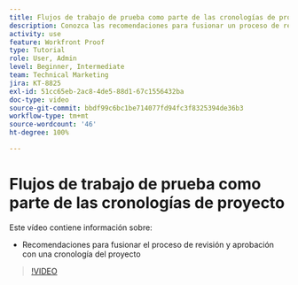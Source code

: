 ```yaml
---
title: Flujos de trabajo de prueba como parte de las cronologías de proyecto
description: Conozca las recomendaciones para fusionar un proceso de revisión y aprobación con una cronología en  [!DNL  Workfront].
activity: use
feature: Workfront Proof
type: Tutorial
role: User, Admin
level: Beginner, Intermediate
team: Technical Marketing
jira: KT-8825
exl-id: 51cc65eb-2ac8-4de5-88d1-67c1556432ba
doc-type: video
source-git-commit: bbdf99c6bc1be714077fd94fc3f8325394de36b3
workflow-type: tm+mt
source-wordcount: '46'
ht-degree: 100%

---
```


# Flujos de trabajo de prueba como parte de las cronologías de proyecto

Este vídeo contiene información sobre:

* Recomendaciones para fusionar el proceso de revisión y aprobación con una cronología del proyecto

>[!VIDEO](https://video.tv.adobe.com/v/335125/?quality=12&learn=on&enablevpops=1)

<!--
This is a duplicate and not used in the TOC
-->
